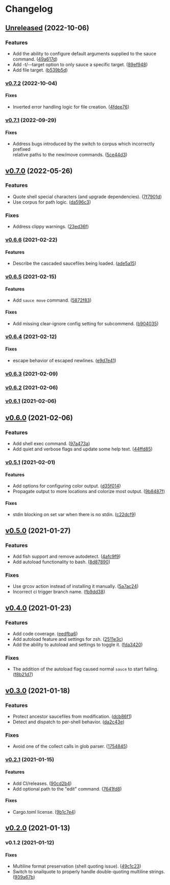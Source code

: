 # Changelog

## [Unreleased](https://github.com/DanCardin/sauce/compare/v0.7.2...HEAD) (2022-10-06)

### Features

* Add the ability to configure default arguments supplied to the sauce command.
  ([49a617d](https://github.com/DanCardin/sauce/commit/49a617d8f386b2ac877c1a796b69b377b9629b1c))
* Add -t/--target option to only sauce a specific target.
  ([89ef948](https://github.com/DanCardin/sauce/commit/89ef948998b662d8cef663d17d350e85080dead9))
* Add file target.
  ([b539b5d](https://github.com/DanCardin/sauce/commit/b539b5d2c08ea1dfef7c48b25708a95331ba35b1))

### [v0.7.2](https://github.com/DanCardin/sauce/compare/v0.7.1...v0.7.2) (2022-10-04)

#### Fixes

* Inverted error handling logic for file creation.
  ([4fdee76](https://github.com/DanCardin/sauce/commit/4fdee76cadbff7b3933c575cb4120b847fc0afeb))

### [v0.7.1](https://github.com/DanCardin/sauce/compare/v0.7.0...v0.7.1) (2022-09-29)

#### Fixes

* Address bugs introduced by the switch to corpus which incorrectly prefixed  
relative paths to the new/move commands.
  ([5ce44d3](https://github.com/DanCardin/sauce/commit/5ce44d3483a34cb6b53ee3e56216fae93d6a0fee))

## [v0.7.0](https://github.com/DanCardin/sauce/compare/v0.6.6...v0.7.0) (2022-05-26)

### Features

* Quote shell special characters (and upgrade dependencies).
  ([7f7901d](https://github.com/DanCardin/sauce/commit/7f7901d6ebcfbdd0f80cddfdc2f7e689bbbccee4))
* Use corpus for path logic.
  ([da596c3](https://github.com/DanCardin/sauce/commit/da596c3f839bd2e88a1cc55f514d82a2beae36b4))

### Fixes

* Address clippy warnings.
  ([23ed36f](https://github.com/DanCardin/sauce/commit/23ed36f5052680e7e200b951f60746e532f1e489))

### [v0.6.6](https://github.com/DanCardin/sauce/compare/v0.6.5...v0.6.6) (2021-02-22)

#### Features

* Describe the cascaded saucefiles being loaded.
  ([ade5a15](https://github.com/DanCardin/sauce/commit/ade5a15d7993dbb4aa30d6c742913f7f13e85608))

### [v0.6.5](https://github.com/DanCardin/sauce/compare/v0.6.4...v0.6.5) (2021-02-15)

#### Features

* Add `sauce move` command.
  ([5872f83](https://github.com/DanCardin/sauce/commit/5872f83c7bb1fc3ae896d6c46e3500c33ee80363))

#### Fixes

* Add missing clear-ignore config setting for subcommend.
  ([b904035](https://github.com/DanCardin/sauce/commit/b904035684db3affe4b7cfe62eb139dcadbe2b5d))

### [v0.6.4](https://github.com/DanCardin/sauce/compare/v0.6.3...v0.6.4) (2021-02-12)

#### Fixes

* escape behavior of escaped newlines.
  ([e9d7e41](https://github.com/DanCardin/sauce/commit/e9d7e413882d1a6da005fca15cc38f815b688d3e))

### [v0.6.3](https://github.com/DanCardin/sauce/compare/v0.6.2...v0.6.3) (2021-02-09)

### [v0.6.2](https://github.com/DanCardin/sauce/compare/v0.6.1...v0.6.2) (2021-02-06)

### [v0.6.1](https://github.com/DanCardin/sauce/compare/v0.6.0...v0.6.1) (2021-02-06)

## [v0.6.0](https://github.com/DanCardin/sauce/compare/v0.5.1...v0.6.0) (2021-02-06)

### Features

* Add shell exec command.
  ([97a473a](https://github.com/DanCardin/sauce/commit/97a473aa85b27efcc9ab7aed8b5e5b6457ae6580))
* Add quiet and verbose flags and update some help text.
  ([44ffd85](https://github.com/DanCardin/sauce/commit/44ffd853ff6e5c7a8996a29ff48d75cb459515c8))

### [v0.5.1](https://github.com/DanCardin/sauce/compare/v0.5.0...v0.5.1) (2021-02-01)

#### Features

* Add options for configuring color output.
  ([d35f014](https://github.com/DanCardin/sauce/commit/d35f014cb67f1bf9c5ed8fcef75d3863aa5978c3))
* Propagate output to more locations and colorize most output.
  ([9b8487f](https://github.com/DanCardin/sauce/commit/9b8487f1d1e5cad7599bca6027b8e30565c79f11))

#### Fixes

* stdin blocking on set var when there is no stdin.
  ([c22dcf9](https://github.com/DanCardin/sauce/commit/c22dcf9f19c5c301b370d4ed46ccdf27df0bbbd3))

## [v0.5.0](https://github.com/DanCardin/sauce/compare/v0.4.0...v0.5.0) (2021-01-27)

### Features

* Add fish support and remove autodetect.
  ([4afc9f9](https://github.com/DanCardin/sauce/commit/4afc9f96ec2fa1e75253f95a3194509e43d6ead6))
* Add autoload functionality to bash.
  ([8d87890](https://github.com/DanCardin/sauce/commit/8d87890499884f8056ff6ee893e7c587a0d2d118))

### Fixes

* Use grcov action instead of installing it manually.
  ([5a7ac24](https://github.com/DanCardin/sauce/commit/5a7ac24e5c481bfca2f907561c9a2739292ba890))
* Incorrect ci trigger branch name.
  ([fb9dd38](https://github.com/DanCardin/sauce/commit/fb9dd38c23d126801b63d5e193020564f6487a3d))

## [v0.4.0](https://github.com/DanCardin/sauce/compare/v0.3.0...v0.4.0) (2021-01-23)

### Features

* Add code coverage.
  ([eedfba6](https://github.com/DanCardin/sauce/commit/eedfba6960a2f44e7f2b8c0eb19f74f64add6dba))
* Add autoload feature and settings for zsh.
  ([2511e3c](https://github.com/DanCardin/sauce/commit/2511e3ccf4eed9bc73e7a7f8c275aaaa23c14116))
* Add the ability to autoload and settings to toggle it.
  ([fda3420](https://github.com/DanCardin/sauce/commit/fda34204331d6cc362c6c0f718b762fa30c8fd7f))

### Fixes

* The addition of the autoload flag caused normal `sauce` to start failing.
  ([f8b21d7](https://github.com/DanCardin/sauce/commit/f8b21d7b9500aab40a125839686593b35fc4dd13))

## [v0.3.0](https://github.com/DanCardin/sauce/compare/v0.2.1...v0.3.0) (2021-01-18)

### Features

* Protect ancestor saucefiles from modification.
  ([dcb86f1](https://github.com/DanCardin/sauce/commit/dcb86f1db357c8a90af2e21b6397626c18c3af98))
* Detect and dispatch to per-shell behavior.
  ([da2c43e](https://github.com/DanCardin/sauce/commit/da2c43e6b1a4bdac6cfb5d469b1827f11441afc6))

### Fixes

* Avoid one of the collect calls in glob parser.
  ([1754845](https://github.com/DanCardin/sauce/commit/1754845194994c8aa5b0c260d3fc8d31b5773fb1))

### [v0.2.1](https://github.com/DanCardin/sauce/compare/v0.2.0...v0.2.1) (2021-01-15)

#### Features

* Add CI/releases.
  ([90cd2b4](https://github.com/DanCardin/sauce/commit/90cd2b4fdf9a99ba5bd05701234df7f4caf95318))
* Add optional path to the "edit" command.
  ([7641fd8](https://github.com/DanCardin/sauce/commit/7641fd8d854db072dfff41ad0b4cd2afda2c0992))

#### Fixes

* Cargo.toml license.
  ([9b1c7e4](https://github.com/DanCardin/sauce/commit/9b1c7e4f17903a523f6ba19e9638bcdd7a6916fc))

## [v0.2.0](https://github.com/DanCardin/sauce/compare/v0.1.2...v0.2.0) (2021-01-13)

### v0.1.2 (2021-01-12)

#### Fixes

* Multiline format preservation (shell quoting issue).
  ([49c1c23](https://github.com/DanCardin/sauce/commit/49c1c2310048bc0472f867464bb0a9907433e476))
* Switch to snailquote to properly handle double-quoting multiline strings.
  ([939a67b](https://github.com/DanCardin/sauce/commit/939a67ba13a37d081128d5ed7a28d1acfba6a647))
